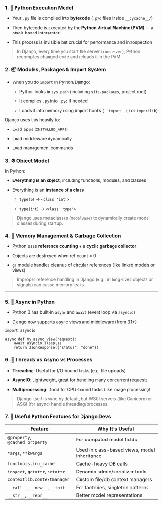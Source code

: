 ### 1. 🧠 **Python Execution Model**

- Your `.py` file is compiled into **bytecode** (`.pyc` files inside `__pycache__/`)
    
- Then bytecode is executed by the **Python Virtual Machine (PVM)** — a stack-based interpreter
    
- This process is invisible but crucial for performance and introspection
    

> In Django, every time you start the server (`runserver`), Python recompiles changed code and reloads it in the PVM.


### 2. 📦 **Modules, Packages & Import System**

- When you do `import` in Python/Django:
    
    - Python looks in `sys.path` (including `site-packages`, project root)
        
    - It compiles `.py` into `.pyc` if needed
        
    - Loads it into memory using import hooks (`__import__()` or `importlib`)
        

Django uses this heavily to:

- Load apps (`INSTALLED_APPS`)
    
- Load middleware dynamically
    
- Load management commands



### 3. ⚙️ **Object Model**

In Python:

- **Everything is an object**, including functions, modules, and classes
    
- Everything is an **instance of a class**
    
    - `type(5)` → `<class 'int'>`
        
    - `type(int)` → `<class 'type'>`
        

> Django uses metaclasses (`ModelBase`) to dynamically create model classes during startup.

### 4. 🔄 **Memory Management & Garbage Collection**

- Python uses **reference counting** + a **cyclic garbage collector**
    
- Objects are destroyed when ref count = 0
    
- `gc` module handles cleanup of circular references (like linked models or views)
    

> Improper reference handling in Django (e.g., in long-lived objects or signals) can cause memory leaks.

---
### 5. 🔀 **Async in Python**

- Python 3 has built-in `async` and `await` (event loop via `asyncio`)
    
- Django now supports async views and middleware (from 3.1+)


```from django.http import JsonResponse
import asyncio

async def my_async_view(request):
    await asyncio.sleep(1)
    return JsonResponse({"status": "done"})

```

### 6. 🧵 **Threads vs Async vs Processes**

- **Threading**: Useful for I/O-bound tasks (e.g. file uploads)
    
- **AsyncIO**: Lightweight, great for handling many concurrent requests
    
- **Multiprocessing**: Good for CPU-bound tasks (like image processing)
    

> Django itself is sync by default, but WSGI servers (like Gunicorn) or ASGI (for async) handle threading/processes.


### 7. 🧰 Useful Python Features for Django Devs

| Feature                           | Why It's Useful                              |
| --------------------------------- | -------------------------------------------- |
| `@property`, `@cached_property`   | For computed model fields                    |
| `*args`, `**kwargs`               | Used in class-based views, model inheritance |
| `functools.lru_cache`             | Cache-heavy DB calls                         |
| `inspect`, `getattr`, `setattr`   | Dynamic admin/serializer tools               |
| `contextlib.contextmanager`       | Custom file/db context managers              |
| `__call__`, `__new__`, `__init__` | For factories, singleton patterns            |
| `__str__`, `__repr__`             | Better model representations                 |
